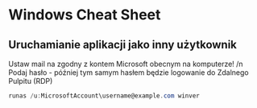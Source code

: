 # Windows Cheat Sheet

## Uruchamianie aplikacji jako inny użytkownik
Ustaw mail na zgodny z kontem Microsoft obecnym na komputerze! /n
Podaj hasło - później tym samym hasłem będzie logowanie do Zdalnego Pulpitu (RDP)
```powershell
runas /u:MicrosoftAccount\username@example.com winver
```
